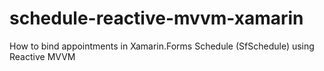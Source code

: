 # schedule-reactive-mvvm-xamarin
How to bind appointments in Xamarin.Forms Schedule (SfSchedule) using Reactive MVVM
